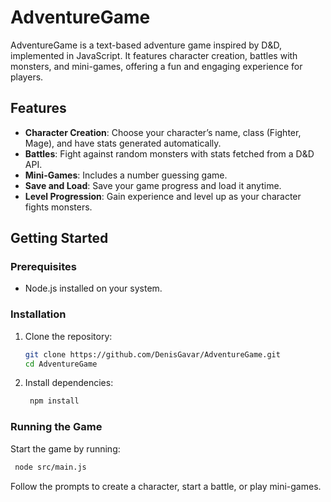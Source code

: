 # AdventureGame

AdventureGame is a text-based adventure game inspired by D&D, implemented in JavaScript. It features character creation, battles with monsters, and mini-games, offering a fun and engaging experience for players.

## Features

- **Character Creation**: Choose your character’s name, class (Fighter, Mage), and have stats generated automatically.
- **Battles**: Fight against random monsters with stats fetched from a D&D API.
- **Mini-Games**: Includes a number guessing game.
- **Save and Load**: Save your game progress and load it anytime.
- **Level Progression**: Gain experience and level up as your character fights monsters.

## Getting Started

### Prerequisites

- Node.js installed on your system.

### Installation

1. Clone the repository:

   ```bash
   git clone https://github.com/DenisGavar/AdventureGame.git
   cd AdventureGame
   ```

2. Install dependencies:

   ```bash
    npm install
   ```

### Running the Game
Start the game by running:

   ```bash
    node src/main.js
   ```

Follow the prompts to create a character, start a battle, or play mini-games.
